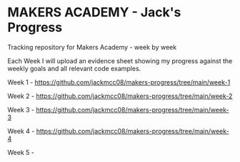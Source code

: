 # MAKERS ACADEMY - Jack's Progress
Tracking repository for Makers Academy - week by week

Each Week I will upload an evidence sheet showing my progress against the weekly goals and all relevant code examples.  

Week 1 - https://github.com/jackmcc08/makers-progress/tree/main/week-1

Week 2 - https://github.com/jackmcc08/makers-progress/tree/main/week-2

Week 3 - https://github.com/jackmcc08/makers-progress/tree/main/week-3

Week 4 - https://github.com/jackmcc08/makers-progress/tree/main/week-4

Week 5 -
